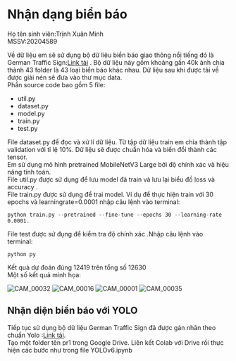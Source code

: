 # Nhận dạng biển báo
Họ tên sinh viên:Trịnh Xuân Minh  
MSSV:20204589

Về dữ liệu em sẽ sử dụng bộ dữ liệu biển báo giao thông nổi tiếng đó là German Traffic Sign:[Link tải](https://sid.erda.dk/public/archives/daaeac0d7ce1152aea9b61d9f1e19370/published-archive.html/) . Bộ dữ liệu này gồm khoảng gần 40k ảnh chia thành 43 folder là 43 loại biển báo khác nhau. Dữ liệu sau khi được tải về được giải nén sẽ đưa vào thư mục data.  
Phần source code bao gồm 5 file:
+ util.py
+ dataset.py
+ model.py
+ train.py
+ test.py  

File dataset.py để đọc và xử lí dữ liệu. Từ tập dữ liệu train em chia thành tập validation với tỉ lệ 10%. Dữ liệu sẽ được chuẩn hóa và biến đổi thành các tensor.   
Em sử dụng mô hình pretrained MobileNetV3 Large bởi độ chính xác và hiệu năng tính toán.  
File util.py được sử dụng để lưu model đã train và lưu lại biểu đồ loss và accuracy .  
File train.py được sử dụng để trai model. Ví dụ để thực hiện train với 30 epochs và learningrate=0.0001 nhập câu lệnh vào terminal: 
```shell
python train.py --pretrained --fine-tune --epochs 30 --learning-rate 0.0001.
```
File test được sử đụng để kiểm tra độ chính xác .Nhập câu lệnh vào terminal:
```shell
python py
```
Kết quả dự đoán đúng 12419 trên tổng số 12630  
Một số kết quả minh họa:  

![CAM_00032](https://user-images.githubusercontent.com/89315105/210267028-448cd490-cad0-42b4-aac7-8424d77e8666.jpg)
![CAM_00016](https://user-images.githubusercontent.com/89315105/210267246-7c98d675-d7dc-48d2-82b2-c8f0cbb3adaa.jpg)
![CAM_00001](https://user-images.githubusercontent.com/89315105/210267255-e1e36b73-6c9b-4960-b1e0-fce3314bea39.jpg)
![CAM_00035](https://user-images.githubusercontent.com/89315105/210267319-a3b8fb1b-5027-4553-85b6-56071c25f886.jpg)

## Nhận diện biển báo với YOLO
Tiếp tục sử dụng bộ dữ liệu German Traffic Sign đã được gán nhãn theo chuẩn Yolo :[Link tải](https://drive.google.com/file/d/1bdQKOCzPrfXWUA2b6kDAA8oaSaiD6A77/view?usp=sharing).  
Tạo một folder tên pr1 trong Google Drive. Liên kết Colab với Drive rồi thực hiện các bước như trong file YOLOv6.ipynb

